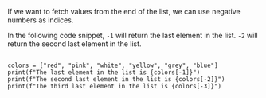 If we want to fetch values from the end of the list, we can use negative numbers as indices.

In the following code snippet, `-1` will return the last element in the list.
`-2` will return the second last element in the list.

<Editor lang="python">
<code>
colors = ["red", "pink", "white", "yellow", "grey", "blue"]
print(f"The last element in the list is {colors[-1]}")
print(f"The second last element in the list is {colors[-2]}")
print(f"The third last element in the list is {colors[-3]}")
</code>
</Editor>